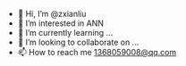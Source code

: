 - 👋 Hi, I’m @zxianliu
- 👀 I’m interested in ANN
- 🌱 I’m currently learning ...
- 💞️ I’m looking to collaborate on ...
- 📫 How to reach me 1368059008@qq.com

<!---
zxianliu/zxianliu is a ✨ special ✨ repository because its `README.md` (this file) appears on your GitHub profile.
You can click the Preview link to take a look at your changes.
--->
